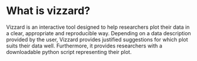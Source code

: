 # What is vizzard?
Vizzard is an interactive tool designed to help researchers plot their data in a clear, appropriate and reproducible way. Depending on a data description provided by the user, Vizzard provides justified suggestions for which plot suits their data well. Furthermore, it provides researchers with a downloadable python script representing their plot.
